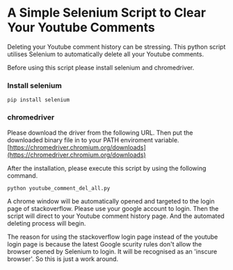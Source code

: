 # A Simple Selenium Script to Clear Your Youtube Comments

Deleting your Youtube comment history can be stressing. This python script utilises Selenium to automatically delete all your Youtube comments.

Before using this script please install selenium and chromedriver.

### Install selenium
`pip install selenium`

### chromedriver
Please download the driver from the following URL. Then put the downloaded binary file in to your PATH enviroment variable.
[https://chromedriver.chromium.org/downloads](https://chromedriver.chromium.org/downloads)

After the installation, please execute this script by using the following command.

`python youtube_comment_del_all.py`

A chrome window will be automatically opened and targeted to the login page of stackoverflow. Please use your google account to login. Then the script will direct to your Youtube comment history page. And the automated deleting process will begin. 

The reason for using the stackoverflow login page instead of the youtube login page is because the latest Google scurity rules don't allow the browser opened by Selenium to login. It will be recognised as an 'inscure browser'. So this is just a work around.
